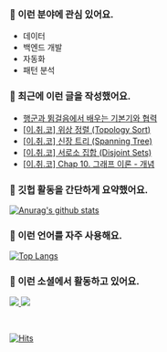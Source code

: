 ### 📡 이런 분야에 관심 있어요.

- 데이터
- 백엔드 개발
- 자동화
- 패턴 분석

### 📝 최근에 이런 글을 작성했어요.

<!-- BLOG-POST-LIST:START -->
- [행군과 뜀걸음에서 배우는 기본기와 협력](https://example.com/@mildsalmon/%ED%96%89%EA%B5%B0%EA%B3%BC-%EB%9C%80%EA%B1%B8%EC%9D%8C%EC%97%90%EC%84%9C-%EB%B0%B0%EC%9A%B0%EB%8A%94-%EA%B8%B0%EB%B3%B8%EA%B8%B0%EC%99%80-%ED%98%91%EB%A0%A5)
- [[이.취.코] 위상 정렬 (Topology Sort)](https://example.com/@mildsalmon/%EC%9C%84%EC%83%81-%EC%A0%95%EB%A0%AC-topology-sort)
- [[이.취.코] 신장 트리 (Spanning Tree)](https://example.com/@mildsalmon/%EC%8B%A0%EC%9E%A5-%ED%8A%B8%EB%A6%AC-spanning-tree)
- [[이.취.코] 서로소 집합 (Disjoint Sets)](https://example.com/@mildsalmon/%EC%84%9C%EB%A1%9C%EC%86%8C-%EC%A7%91%ED%95%A9-disjoint-sets)
- [[이.취.코] Chap 10. 그래프 이론 - 개념](https://example.com/@mildsalmon/chap-10-%EA%B7%B8%EB%9E%98%ED%94%84-%EC%9D%B4%EB%A1%A0-%EA%B0%9C%EB%85%90)
<!-- BLOG-POST-LIST:END -->

### 📑 깃헙 활동을 간단하게 요약했어요.

[![Anurag's github stats](https://github-readme-stats.vercel.app/api?username=mildsalmon&count_private=false&show_icons=true)](https://github.com/mildsalmon)

### 🥇 이런 언어를 자주 사용해요.

[![Top Langs](https://github-readme-stats.vercel.app/api/top-langs/?username=mildsalmon&hide=html)](https://github.com/mildsalmon)

### 🔮 이런 소셜에서 활동하고 있어요.

<p>

<a href="https://blex.me/@mildsalmon">
    <img src="http://img.shields.io/badge/BLOG-black?style=flat-square&logo=bloglovin">
</a>

<a href="https://solved.ac/profile/mildsalmon">
    <img src="http://img.shields.io/badge/backjoon-blueviolet?logo=Experts Exchange">
</a>

<p>
<br>

[![Hits](https://hits.seeyoufarm.com/api/count/incr/badge.svg?url=https%3A%2F%2Fgithub.com%2Fmildsalmon)](https://hits.seeyoufarm.com)
